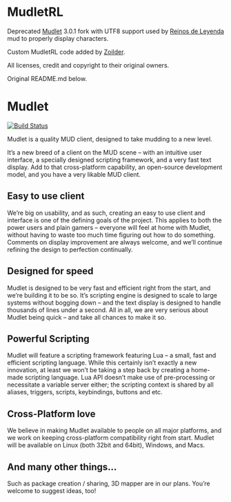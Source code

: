 # MudletRL
Deprecated [Mudlet](https://mudlet.org) 3.0.1 fork with UTF8 support used by [Reinos de Leyenda](https://www.reinosdeleyenda.es) mud to properly display characters.

Custom MudletRL code added by [Zoilder](https://www.reinosdeleyenda.es/foro/usuario/zoilder/).

All licenses, credit and copyright to their original owners. 

Original README.md below.

# Mudlet

[![Build Status](https://travis-ci.org/Mudlet/Mudlet.svg?branch=development)](https://travis-ci.org/Mudlet/Mudlet)

Mudlet is a quality MUD client, designed to take mudding to a new level.

It’s a new breed of a client on the MUD scene – with an intuitive user interface, a specially designed scripting framework, and a very fast text display. Add to that cross-platform capability, an open-source development model, and you have a very likable MUD client.

## Easy to use client

We’re big on usability, and as such, creating an easy to use client and interface is one of the defining goals of the project. This applies to both the power users and plain gamers – everyone will feel at home with Mudlet, without having to waste too much time figuring out how to do something. Comments on display improvement are always welcome, and we’ll continue refining the design to perfection continually.

## Designed for speed

Mudlet is designed to be very fast and efficient right from the start, and we’re building it to be so. It’s scripting engine is designed to scale to large systems without bogging down – and the text display is designed to handle thousands of lines under a second. All in all, we are very serious about Mudlet being quick – and take all chances to make it so.

## Powerful Scripting

Mudlet will feature a scripting framework featuring Lua – a small, fast and efficient scripting language. While this certainly isn’t exactly a new innovation, at least we won’t be taking a step back by creating a home-made scripting language. Lua API doesn’t make use of pre-processing or necessitate a variable server either; the scripting context is shared by all aliases, triggers, scripts, keybindings, buttons and etc.

## Cross-Platform love

We believe in making Mudlet available to people on all major platforms, and we work on keeping cross-platform compatibility right from start. Mudlet will be available on Linux (both 32bit and 64bit), Windows, and Macs.

## And many other things…

Such as package creation / sharing, 3D mapper are in our plans. You’re welcome to suggest ideas, too!
